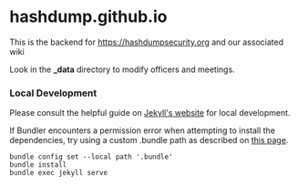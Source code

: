hashdump.github.io
==================

This is the backend for https://hashdumpsecurity.org and our associated wiki

Look in the **\_data** directory to modify officers and meetings.

### Local Development

Please consult the helpful guide on [Jekyll's website](https://jekyllrb.com/docs/installation/#guides) for local development.

If Bundler encounters a permission error when attempting to install the dependencies, try using a custom .bundle path as described on [this page](https://wiki.archlinux.org/title/Ruby#Bundler).

```
bundle config set --local path '.bundle'
bundle install
bundle exec jekyll serve
```
